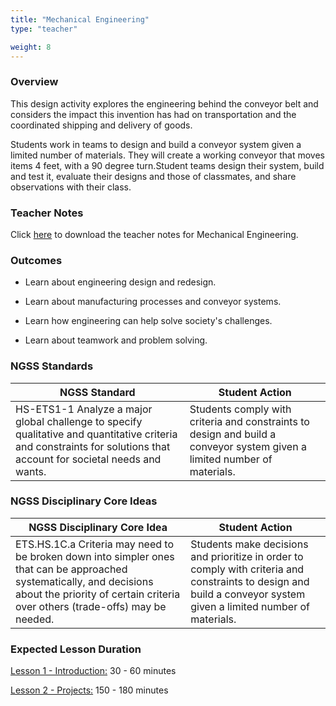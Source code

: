 ```yaml
---
title: "Mechanical Engineering"
type: "teacher" 

weight: 8
---
```

### Overview
This design activity explores the engineering behind the conveyor belt and considers the impact this invention has had on transportation and the coordinated shipping and delivery of goods.
 
Students work in teams to design and build a conveyor system given a limited number of materials. They will create a working conveyor that moves items 4 feet, with a 90 degree turn.Student teams design their system, build and test it, evaluate
their designs and those of classmates, and share observations with their class.

### Teacher Notes

Click <a href="https://docs.google.com/document/d/1I3uurrgGQD0h5Tl5M1yA3A0g7LZWCd6XKmahPzmkAkE/edit?usp=sharing" target="_blank">here</a> to download the teacher notes for Mechanical Engineering. 
 
### Outcomes
* Learn about engineering design and redesign.

* Learn about manufacturing processes and conveyor systems.

* Learn how engineering can help solve society's challenges.

* Learn about teamwork and problem solving.
 
### NGSS Standards

| NGSS Standard                                                                                                                                                        	| Student Action                                                                                                           	|
|----------------------------------------------------------------------------------------------------------------------------------------------------------------------	|--------------------------------------------------------------------------------------------------------------------------	|
| HS-ETS1-1 Analyze a major global challenge to specify qualitative and quantitative criteria and constraints for solutions that account for societal needs and wants. 	| Students comply with criteria and constraints to design and build a conveyor system given a limited number of materials. 	|
 
### NGSS Disciplinary Core Ideas

| NGSS Disciplinary Core Idea                                                                                                                                                                           	| Student Action                                                                                                                                                     	|
|-------------------------------------------------------------------------------------------------------------------------------------------------------------------------------------------------------	|--------------------------------------------------------------------------------------------------------------------------------------------------------------------	|
| ETS.HS.1C.a Criteria may need to be broken down into simpler ones that can be approached systematically, and decisions about the priority of certain criteria over others (trade-offs) may be needed. 	| Students make decisions and prioritize in order to comply with criteria and constraints to design and build a conveyor system given a limited number of materials. 	|

### Expected Lesson Duration

[Lesson 1 - Introduction:](./1_lesson_1/) 30 - 60 minutes

[Lesson 2 - Projects:](./2_lesson_2/) 150 - 180 minutes

<!-- [Lesson 3 - Quiz:](./3_lesson_3/) 30 - 60 minutes -->
